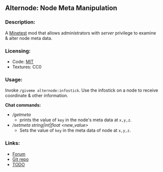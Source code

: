 ## Alternode: Node Meta Manipulation

### Description:

A [Minetest](http://minetest.net/) mod that allows administrators with *server* privilege to examine & alter node meta data.

### Licensing:

- Code: [MIT](LICENSE.txt)
- Textures: CC0

### Usage:

Invoke `/giveme alternode:infostick`. Use the infostick on a node to receive coordinate & other information.

**Chat commands:**

- */getmeta <x> <y> <z> <key>*
  - prints the value of `key` in the node's meta data at `x,y,z`.
- */setmeta <x> <y> <z> string|int|float <key> <new_value>*
  - Sets the value of `key` in the meta data of node at `x,y,z`.

### Links:

- [Forum](https://forum.minetest.net/viewtopic.php?t=26667)
- [Git repo](http://github.com/AntumMT/mod-alternode)
- [TODO](TODO.txt)
